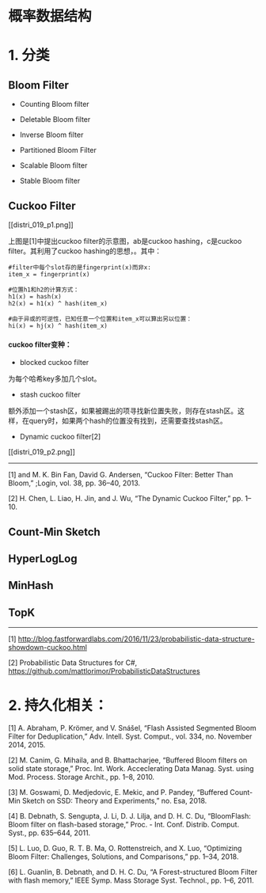# 概率数据结构
# 1. 分类
## Bloom Filter

* Counting Bloom filter

* Deletable Bloom filter

* Inverse Bloom filter

* Partitioned Bloom Filter

* Scalable Bloom filter

* Stable Bloom filter

## Cuckoo Filter

[[distri_019_p1.png]]

上图是[1]中提出cuckoo filter的示意图，ab是cuckoo hashing，c是cuckoo filter。其利用了cuckoo hashing的思想，。其中：

~~~
#filter中每个slot存的是fingerprint(x)而非x:
item_x = fingerprint(x)

#位置h1和h2的计算方式：
h1(x) = hash(x)
h2(x) = h1(x) ^ hash(item_x)

#由于异或的可逆性，已知任意一个位置和item_x可以算出另以位置：
hi(x) = hj(x) ^ hash(item_x)
~~~

#### cuckoo filter变种：

* blocked cuckoo filter

为每个哈希key多加几个slot。

* stash cuckoo filter

额外添加一个stash区，如果被踢出的项寻找新位置失败，则存在stash区。这样，在query时，如果两个hash的位置没有找到，还需要查找stash区。

* Dynamic cuckoo filter[2]

[[distri_019_p2.png]]

---

[1] and M. K. Bin Fan, David G. Andersen, “Cuckoo Filter: Better Than Bloom,” ;Login, vol. 38, pp. 36–40, 2013.

[2] H. Chen, L. Liao, H. Jin, and J. Wu, “The Dynamic Cuckoo Filter,” pp. 1–10.

## Count-Min Sketch


## HyperLogLog

## MinHash

## TopK

---

[1] http://blog.fastforwardlabs.com/2016/11/23/probabilistic-data-structure-showdown-cuckoo.html

[2] Probabilistic Data Structures for C#, https://github.com/mattlorimor/ProbabilisticDataStructures

# 2. 持久化相关：


[1] A. Abraham, P. Krömer, and V. Snášel, “Flash Assisted Segmented Bloom Filter for Deduplication,” Adv. Intell. Syst. Comput., vol. 334, no. November 2014, 2015.

[2] M. Canim, G. Mihaila, and B. Bhattacharjee, “Buffered Bloom filters on solid state storage,” Proc. Int. Work. Acceclerating Data Manag. Syst. using Mod. Process. Storage Archit., pp. 1–8, 2010.

[3] M. Goswami, D. Medjedovic, E. Mekic, and P. Pandey, “Buffered Count-Min Sketch on SSD: Theory and Experiments,” no. Esa, 2018.

[4] B. Debnath, S. Sengupta, J. Li, D. J. Lilja, and D. H. C. Du, “BloomFlash: Bloom filter on flash-based storage,” Proc. - Int. Conf. Distrib. Comput. Syst., pp. 635–644, 2011.

[5] L. Luo, D. Guo, R. T. B. Ma, O. Rottenstreich, and X. Luo, “Optimizing Bloom Filter: Challenges, Solutions, and Comparisons,” pp. 1–34, 2018.

[6] L. Guanlin, B. Debnath, and D. H. C. Du, “A Forest-structured Bloom Filter with flash memory,” IEEE Symp. Mass Storage Syst. Technol., pp. 1–6, 2011.